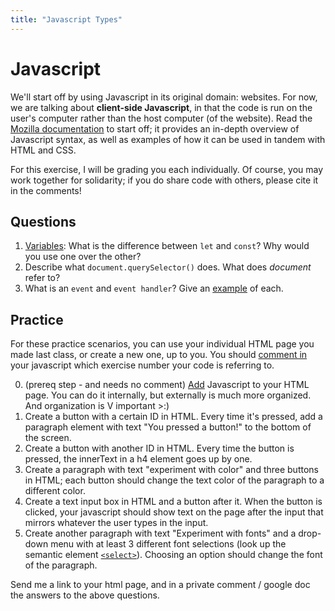 ```yaml
---
title: "Javascript Types" 
---
```

# Javascript

We'll start off by using Javascript in its original domain: websites. For now, we are talking about **client-side Javascript**, in that the code is run on the user's computer rather than the host computer (of the website).
Read the [Mozilla documentation](https://developer.mozilla.org/en-US/docs/Learn/JavaScript) to start off; it provides an in-depth overview of Javascript syntax, as well
as examples of how it can be used in tandem with HTML and CSS.

For this exercise, I will be grading you each individually. Of course, you may work together for solidarity; if you do share code with others, please cite it in the comments!

## Questions

1. [Variables](https://developer.mozilla.org/en-US/docs/Learn/JavaScript/First_steps/A_first_splash#adding_variables_to_store_our_data): What is the difference between `let` and `const`? Why would you use one over the other?
2. Describe what `document.querySelector()` does. What does *document* refer to?
3. What is an `event` and `event handler`? Give an [example](https://developer.mozilla.org/en-US/docs/Learn/JavaScript/Building_blocks/Events) of each.

## Practice

For these practice scenarios, you can use your individual HTML page you made last class, or create a new one, up to you. You should [comment in](https://developer.mozilla.org/en-US/docs/Learn/JavaScript/First_steps/What_is_JavaScript#comments) your javascript which exercise number your code is referring to.

0. (prereq step - and needs no comment) [Add](https://developer.mozilla.org/en-US/docs/Learn/JavaScript/First_steps/What_is_JavaScript#external_javascript) Javascript to your HTML page. You can do it internally, but externally is much more organized. And organization is V important >:)
1. Create a button with a certain ID in HTML. Every time it's pressed, add a paragraph element with text "You pressed a button!" to the bottom of the screen.
2. Create a button with another ID in HTML. Every time the button is pressed, the innerText in a h4 element goes up by one.
3. Create a paragraph with text "experiment with color" and three buttons in HTML; each button should change the text color of the paragraph to a different color.
4. Create a text input box in HTML and a button after it. When the button is clicked, your javascript should show text on the page after the input that mirrors whatever the user types in the input.
5. Create another paragraph with text "Experiment with fonts" and a drop-down menu with at least 3 different font selections (look up the semantic element [`<select>`](https://developer.mozilla.org/en-US/docs/Web/HTML/Element/select)). Choosing an option should
change the font of the paragraph.

Send me a link to your html page, and in a private comment / google doc the answers to the above questions.

